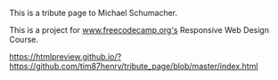 This is a tribute page to Michael Schumacher.

This is a project for www.freecodecamp.org's Responsive Web Design Course.

https://htmlpreview.github.io/?https://github.com/tim87henry/tribute_page/blob/master/index.html

